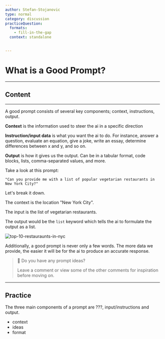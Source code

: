 ```yaml
---
author: Stefan-Stojanovic
type: normal
category: discussion
practiceQuestion:
  formats:
    - fill-in-the-gap
  context: standalone
 

---
```


# What is a Good Prompt?

---

## Content

---

A good prompt consists of several key components; context, instructions, output.

**Context** is the information used to steer the ai in a specific direction

**Instruction/input data** is what you want the ai to do. For instance, answer a question, evaluate an equation, give a joke, write an essay, determine differences between x and y, and so on.

**Output** is how it gives us the output. Can be in a tabular format, code blocks, lists, comma-separated values, and more.

Take a look at this prompt:
```plain-text
"Can you provide me with a list of popular vegetarian restaurants in New York City?"
```

Let's break it down.

The context is the location "New York City".

The input is the list of vegetarian restaurants.

The output would be the `list` keyword which tells the ai to formulate the output as a list.

![top-10-restauraunts-in-nyc](https://img.enkipro.com/ad454511021ab6e378ce82c124925f96.png)

Additionally, a good prompt is never only a few words. The more data we provide, the easier it will be for the ai to produce an accurate response.

> 💬 Do you have any prompt ideas?
> 
> Leave a comment or view some of the other comments for inspiration before moving on.


---

## Practice 

The three main components of a prompt are ???, input/instructions and output.

- context
- ideas
- format